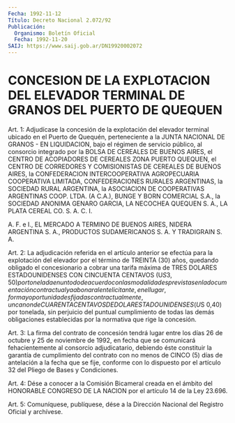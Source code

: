 ```yaml
---
Fecha: 1992-11-12
Título: Decreto Nacional 2.072/92
Publicación:
  Organismo: Boletín Oficial
  Fecha: 1992-11-20
SAIJ: https://www.saij.gob.ar/DN19920002072
---
```

# CONCESION DE LA EXPLOTACION DEL ELEVADOR TERMINAL DE GRANOS DEL PUERTO DE QUEQUEN

<a id="1"></a>
Art. 1: Adjudícase la concesión de la explotación del elevador terminal  ubicado en el Puerto de Quequén, perteneciente a la JUNTA NACIONAL DE  GRANOS  -  EN LIQUIDACION, bajo el régimen de servicio público, al consorcio integrado  por la BOLSA DE CEREALES DE BUENOS AIRES, el CENTRO DE ACOPIADORES DE  CEREALES  ZONA  PUERTO QUEQUEN, el  CENTRO  DE  CORREDORES  Y  COMISIONISTAS DE CEREALES DE  BUENOS AIRES, la CONFEDERACION INTERCOOPERATIVA  AGROPECUARIA  COOPERATIVA LIMITADA,  CONFEDERACIONES  RURALES  ARGENTINAS, la SOCIEDAD  RURAL ARGENTINA, la ASOCIACION DE COOPERATIVAS  ARGENTINAS COOP. LTDA. (A C.A.),  BUNGE  Y  BORN COMERCIAL S.A., la SOCIEDAD  ANONIMA  GENARO GARCIA, LA NECOCHEA  QUEQUEN S. A., LA PLATA CEREAL CO. S. A. C. I.

A. F. e I., EL MERCADO  A TERMINO DE BUENOS AIRES, NIDERA ARGENTINA S. A., PRODUCTOS SUDAMERICANOS S. A. Y TRADIGRAIN S. A.

<a id="2"></a>
Art.  2:  La  adjudicación referida en el artículo anterior se efectúa para la explotación  del elevador por el término de TREINTA (30) años, quedando obligado el  concesionario  a cobrar una tarifa máxima de TRES DOLARES ESTADOUNIDENSES CON CINCUENTA  CENTAVOS (U$S 3,50)  por  tonelada  en  un  todo  de  acuerdo con las modalidades previstas  en  la documentación contractual  y  a  abonar  al  ente licitante, en el lugar, forma y oportunidades fijadas contractualmente,    un    canon  de  CUARENTA  CENTAVOS  DE  DOLAR ESTADOUNIDENSES (U$S 0,40) por  tonelada, sin perjuicio del puntual cumplimiento de todas las demás obligaciones  establecidas  por  la normativa que rige la concesión.

<a id="3"></a>
Art.  3: La firma del contrato de concesión tendrá lugar entre los días 26  de  octubre y 25 de noviembre de 1992, en fecha que se comunicará fehacientemente  al  consorcio  adjudicatario,  debiendo éste  constituir  la  garantía de cumplimiento del contrato con  no menos de CINCO (5) días  de  antelación  a  la  fecha  que se fije, conforme con lo dispuesto por el artículo 32 del Pliego  de Bases y Condiciones.

<a id="4"></a>
Art.  4:  Dése  a conocer a la Comisión Bicameral creada en el ámbito del HONORABLE CONGRESO  DE  LA  NACION por el artículo 14 de la Ley 23.696.

<a id="5"></a>
Art.  5: Comuníquese, publíquese, dése a la Dirección Nacional del Registro Oficial y archívese.